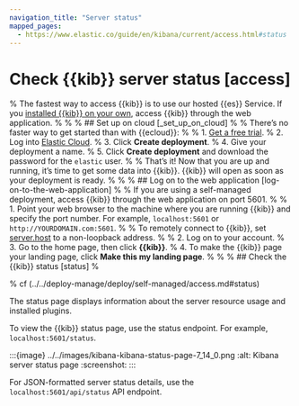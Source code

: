 ```yaml
---
navigation_title: "Server status"
mapped_pages:
  - https://www.elastic.co/guide/en/kibana/current/access.html#status
---
```


# Check {{kib}} server status [access]
% The fastest way to access {{kib}} is to use our hosted {{es}} Service. If you [installed {{kib}} on your own](../../deploy-manage/deploy/self-managed/install-kibana.md), access {{kib}} through the web application.
% 
% 
% ## Set up on cloud [_set_up_on_cloud]
% 
% There’s no faster way to get started than with {{ecloud}}:
% 
% 1. [Get a free trial](https://cloud.elastic.co/registration?page=docs&placement=docs-body).
% 2. Log into [Elastic Cloud](https://cloud.elastic.co?page=docs&placement=docs-body).
% 3. Click **Create deployment**.
% 4. Give your deployment a name.
% 5. Click **Create deployment** and download the password for the `elastic` user.
% 
% That’s it! Now that you are up and running, it’s time to get some data into {{kib}}. {{kib}} will open as soon as your deployment is ready.
% 
% 
% ## Log on to the web application [log-on-to-the-web-application]
% 
% If you are using a self-managed deployment, access {{kib}} through the web application on port 5601.
% 
% 1. Point your web browser to the machine where you are running {{kib}} and specify the port number. For example, `localhost:5601` or `http://YOURDOMAIN.com:5601`.
% 
%     To remotely connect to {{kib}}, set [server.host](kibana://reference/configuration-reference/general-settings.md#server-host) to a non-loopback address.
% 
% 2. Log on to your account.
% 3. Go to the home page, then click **{{kib}}**.
% 4. To make the {{kib}} page your landing page, click **Make this my landing page**.
% 
% 
% ## Check the {{kib}} status [status]
% 

% cf (../../deploy-manage/deploy/self-managed/access.md#status) 

The status page displays information about the server resource usage and installed plugins.

To view the {{kib}} status page, use the status endpoint. For example, `localhost:5601/status`.

:::{image} ../../images/kibana-kibana-status-page-7_14_0.png
:alt: Kibana server status page
:screenshot:
:::

For JSON-formatted server status details, use the `localhost:5601/api/status` API endpoint.

